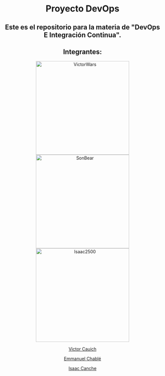 <h1 align="center">Proyecto DevOps</h2>
<h2 align="center">Este es el repositorio para la materia de "DevOps E Integración Continua".</h2>
  <h2 align="center">Integrantes:</h2>
<p align="center">
 <img href="https://github.com/VictorWars" width="300px" src="https://avatars.githubusercontent.com/u/50329391?v=4" align="center" alt="VictorWars" />
 <img href="https://github.com/SonBear" width="300px" src="https://avatars.githubusercontent.com/u/48963587?v=4" align="center" alt="SonBear" />
 <img href="https://github.com/Isaac2500" width="300px" src="https://avatars.githubusercontent.com/u/44030250?v=4" align="center" alt="Isaac2500" />
</p>
<a href="https://github.com/VictorWars">
      <p align="center">Victor Cauich</p>
</a>
<a href="https://github.com/SonBear">
      <p align="center">Emmanuel Chablé</p>
</a>
<a href="https://github.com/Isaac2500">
      <p align="center">Isaac Canche</p>
</a>
